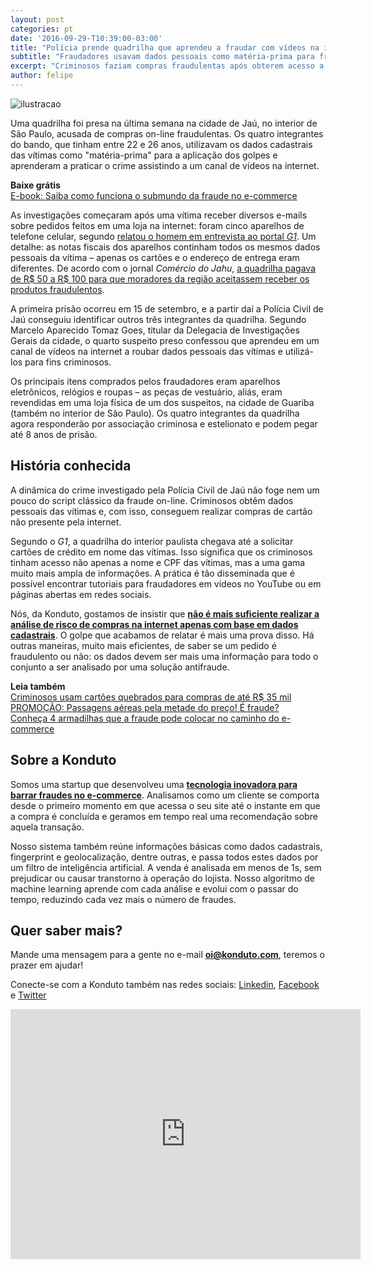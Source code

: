 ```yaml
---
layout: post
categories: pt
date: '2016-09-29-T10:39:00-03:00'
title: "Polícia prende quadrilha que aprendeu a fraudar com vídeos na internet"
subtitle: "Fraudadores usavam dados pessoais como matéria-prima para fraudes on-line"
excerpt: "Criminosos faziam compras fraudulentas após obterem acesso a dados pessoais das vítimas"
author: felipe
---
```


![ilustracao](/images/0929-cartao-criminoso.png) 

Uma quadrilha foi presa na última semana na cidade de Jaú, no interior de São Paulo, acusada de compras on-line fraudulentas. Os quatro integrantes do bando, que tinham entre 22 e 26 anos, utilizavam os dados cadastrais das vítimas como "matéria-prima" para a aplicação dos golpes e aprenderam a praticar o crime assistindo a um canal de vídeos na internet.  

**Baixe grátis**  
[E-book: Saiba como funciona o submundo da fraude no e-commerce](http://ebooks.konduto.com/submundo-da-fraude?utm_source=konduto&utm_medium=blog&utm_campaign=conteudo-fraude-sp)

As investigações começaram após uma vítima receber diversos e-mails sobre pedidos feitos em uma loja na internet: foram cinco aparelhos de telefone celular, segundo [relatou o homem em entrevista ao portal *G1*](http://g1.globo.com/sp/bauru-marilia/noticia/2016/09/suspeito-de-aplicar-golpes-aprendeu-fraude-na-internet-diz-delegado.html). Um detalhe: as notas fiscais dos aparelhos continham todos os mesmos dados pessoais da vítima – apenas os cartões e o endereço de entrega eram diferentes. De acordo com o jornal *Comércio do Jahu*, [a quadrilha pagava de R$ 50 a R$ 100 para que moradores da região aceitassem receber os produtos fraudulentos](http://www.comerciodojahu.com.br/noticia/1354149/dig-de-jau-detem-membros-de-quadrilha). 

A primeira prisão ocorreu em 15 de setembro, e a partir daí a Polícia Civil de Jaú conseguiu identificar outros três integrantes da quadrilha. Segundo Marcelo Aparecido Tomaz Goes, titular da Delegacia de Investigações Gerais da cidade, o quarto suspeito preso confessou que aprendeu em um canal de vídeos na internet a roubar dados pessoais das vítimas e utilizá-los para fins criminosos. 

Os principais itens comprados pelos fraudadores eram aparelhos eletrônicos, relógios e roupas – as peças de vestuário, aliás, eram revendidas em uma loja física de um dos suspeitos, na cidade de Guariba (também no interior de São Paulo). Os quatro integrantes da quadrilha agora responderão por associação criminosa e estelionato e podem pegar até 8 anos de prisão. 

## História conhecida

A dinâmica do crime investigado pela Polícia Civil de Jaú não foge nem um pouco do script clássico da fraude on-line. Criminosos obtêm dados pessoais das vítimas e, com isso, conseguem realizar compras de cartão não presente pela internet. 

Segundo o *G1*, a quadrilha do interior paulista chegava até a solicitar cartões de crédito em nome das vítimas. Isso significa que os criminosos tinham acesso não apenas a nome e CPF das vítimas, mas a uma gama muito mais ampla de informações. A prática é tão disseminada que é possível encontrar tutoriais para fraudadores em vídeos no YouTube ou em páginas abertas em redes sociais. 

Nós, da Konduto, gostamos de insistir que **[não é mais suficiente realizar a análise de risco de compras na internet apenas com base em dados cadastrais](https://blog.konduto.com/pt/2014/10/porque-checar-apenas-nome-e-cpf-ja-nao-e-suficiente-na-analise-manual/)**. O golpe que acabamos de relatar é mais uma prova disso. Há outras maneiras, muito mais eficientes, de saber se um pedido é fraudulento ou não: os dados devem ser mais uma informação para todo o conjunto a ser analisado por uma solução antifraude. 

**Leia também**  
[Criminosos usam cartões quebrados para compras de até R$ 35 mil](https://blog.konduto.com/pt/2016/05/golpe-hollywoodiano-cartoes-quebrados/?utm_source=konduto&utm_medium=blog&utm_campaign=conteudo-fraude-sp)  
[PROMOÇÃO: Passagens aéreas pela metade do preço! É fraude?](https://blog.konduto.com/pt/2016/06/fraudes-passagens-aereas/?utm_source=konduto&utm_medium=blog&utm_campaign=conteudo-fraude-sp)  
[Conheça 4 armadilhas que a fraude pode colocar no caminho do e-commerce](https://blog.konduto.com/pt/2016/04/armadilhas-da-fraude-no-ecommerce/utm_source=konduto&utm_medium=blog&utm_campaign=conteudo-fraude-sp)

## Sobre a Konduto

Somos uma startup que desenvolveu uma **[tecnologia inovadora para barrar fraudes no e-commerce](http://konduto.com/?utm_source=konduto&utm_medium=blog&utm_campaign=conteudo)**. Analisamos como um cliente se comporta desde o primeiro momento em que acessa o seu site até o instante em que a compra é concluída e geramos em tempo real uma recomendação sobre aquela transação.

Nosso sistema também reúne informações básicas como dados cadastrais, fingerprint e geolocalização, dentre outras, e passa todos estes dados por um filtro de inteligência artificial. A venda é analisada em menos de 1s, sem prejudicar ou causar transtorno à operação do lojista. Nosso algoritmo de machine learning aprende com cada análise e evolui com o passar do tempo, reduzindo cada vez mais o número de fraudes.
 
## Quer saber mais? 

Mande uma mensagem para a gente no e-mail **oi@konduto.com**, teremos o prazer em ajudar!    	
 
Conecte-se com a Konduto também nas redes sociais: [Linkedin](https://www.linkedin.com/company/konduto), [Facebook](https://www.facebook.com/konduto) e [Twitter](https://twitter.com/Konduto_) 
 
<iframe src="https://www.facebook.com/plugins/video.php?href=https%3A%2F%2Fwww.facebook.com%2Fkonduto%2Fvideos%2F613187352119217%2F&show_text=1&width=560" width="560" height="400" style="border:none;overflow:hidden" scrolling="no" frameborder="0" allowTransparency="true"></iframe>


